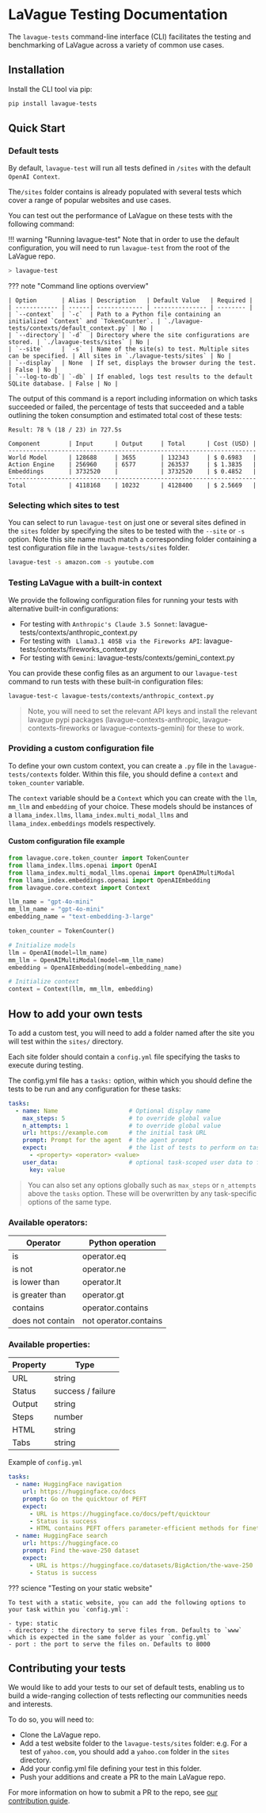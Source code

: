 
# LaVague Testing Documentation

The `lavague-tests` command-line interface (CLI) facilitates the testing and benchmarking of LaVague across a variety of common use cases.

## Installation

Install the CLI tool via pip:

```bash
pip install lavague-tests
```

## Quick Start

### Default tests

By default, `lavague-test` will run all tests defined in `/sites` with the default `OpenAI Context`.

The`/sites` folder contains is already populated with several tests which cover a range of popular websites and use cases.

You can test out the performance of LaVague on these tests with the following command:

!!! warning "Running lavague-test"
    Note that in order to use the default configuration, you will need to run `lavague-test` from the root of the LaVague repo.

```bash
> lavague-test
```

??? note "Command line options overview"

    | Option       | Alias | Description   | Default Value   | Required |
    | ------------ | ------| ------------- | --------------- | -------- |
    | `--context`  | `-c`  | Path to a Python file containing an initialized `Context` and `TokenCounter`. | `./lavague-tests/contexts/default_context.py` | No |
    | `--directory`| `-d`  | Directory where the site configurations are stored. | `./lavague-tests/sites` | No |
    | `--site`     | `-s`  | Name of the site(s) to test. Multiple sites can be specified. | All sites in `./lavague-tests/sites` | No |
    | `--display`  | None  | If set, displays the browser during the test. | False | No |
    | `--log-to-db`| `-db` | If enabled, logs test results to the default SQLite database. | False | No |

The output of this command is a report including information on which tasks succeeded or failed, the percentage of tests that succeeded and a table outlining the token consumption and estimated total cost of these tests:

```
Result: 78 % (18 / 23) in 727.5s

Component        | Input      | Output     | Total      | Cost (USD) |
----------------------------------------------------------------------
World Model      | 128688     | 3655       | 132343     | $ 0.6983   |
Action Engine    | 256960     | 6577       | 263537     | $ 1.3835   |
Embeddings       | 3732520    |            | 3732520    | $ 0.4852   |
----------------------------------------------------------------------
Total            | 4118168    | 10232      | 4128400    | $ 2.5669   |

```

### Selecting which sites to test

You can select to run `lavague-test` on just one or several sites defined in the `sites` folder by specifying the sites to be tested with the `--site` or `-s` option. Note this site name much match a corresponding folder containing a test configuration file in the `lavague-tests/sites` folder.

```bash
lavague-test -s amazon.com -s youtube.com
```

### Testing LaVague with a built-in context

We provide the following configuration files for running your tests with alternative built-in configurations:

- For testing with `Anthropic's Claude 3.5 Sonnet`: lavague-tests/contexts/anthropic_context.py
- For testing with ` Llama3.1 405B via the Fireworks API`: lavague-tests/contexts/fireworks_context.py
- For testing with `Gemini`: lavague-tests/contexts/gemini_context.py

You can provide these config files as an argument to our `lavague-test` command to run tests with these built-in configuration files:

```bash
lavague-test-c lavague-tests/contexts/anthropic_context.py
```

> Note, you will need to set the relevant API keys and install the relevant lavague pypi packages (lavague-contexts-anthropic, lavague-contexts-fireworks or lavague-contexts-gemini) for these to work.

### Providing a custom configuration file

To define your own custom context, you can create a `.py` file in the `lavague-tests/contexts` folder. Within this file, you should define a `context` and `token_counter` variable.

The `context` variable should be a `Context` which you can create with the `llm`, `mm_llm` and `embedding` of your choice. These models should be instances of a `llama_index.llms`, `llama_index.multi_modal_llms` and `llama_index.embeddings` models respectively.

#### Custom configuration file example

```python
from lavague.core.token_counter import TokenCounter
from llama_index.llms.openai import OpenAI
from llama_index.multi_modal_llms.openai import OpenAIMultiModal
from llama_index.embeddings.openai import OpenAIEmbedding
from lavague.core.context import Context

llm_name = "gpt-4o-mini"
mm_llm_name = "gpt-4o-mini"
embedding_name = "text-embedding-3-large"

token_counter = TokenCounter()

# Initialize models
llm = OpenAI(model=llm_name)
mm_llm = OpenAIMultiModal(model=mm_llm_name)
embedding = OpenAIEmbedding(model=embedding_name)

# Initialize context
context = Context(llm, mm_llm, embedding)
```

## How to add your own tests

To add a custom test, you will need to add a folder named after the site you will test within the `sites/` directory. 

Each site folder should contain a `config.yml` file specifying the tasks to execute during testing.

The config.yml file has a `tasks:` option, within which you should define the tests to be run and any configuration for these tasks:

```yaml
tasks:
  - name: Name                    # Optional display name
    max_steps: 5                  # to override global value
    n_attempts: 1                 # to override global value
    url: https://example.com      # the initial task URL
    prompt: Prompt for the agent  # the agent prompt
    expect:                       # the list of tests to perform on task completion, see below for details
      - <property> <operator> <value>
    user_data:                    # optional task-scoped user data to feed the Agent
      key: value
```

> You can also set any options globally such as `max_steps` or `n_attempts` above the `tasks` option. These will be overwritten by any task-specific options of the same type.

### Available operators:

| Operator          | Python operation      |
|-------------------|-----------------------|
| is                | operator.eq           |
| is not            | operator.ne           |
| is lower than     | operator.lt           |
| is greater than   | operator.gt           |
| contains          | operator.contains     |
| does not contain  | not operator.contains |


### Available properties:

| Property | Type              |
|----------|-------------------|
| URL      | string            |
| Status   | success / failure |
| Output   | string            |
| Steps    | number            |
| HTML     | string            |
| Tabs     | string            |

Example of `config.yml`

```yaml
tasks:
  - name: HuggingFace navigation
    url: https://huggingface.co/docs
    prompt: Go on the quicktour of PEFT
    expect:
      - URL is https://huggingface.co/docs/peft/quicktour
      - Status is success
      - HTML contains PEFT offers parameter-efficient methods for finetuning large pretrained models
  - name: HuggingFace search
    url: https://huggingface.co
    prompt: Find the-wave-250 dataset
    expect:
      - URL is https://huggingface.co/datasets/BigAction/the-wave-250
      - Status is success
```

??? science "Testing on your static website"

    To test with a static website, you can add the following options to your task within you `config.yml`:

    - type: static
    - directory : the directory to serve files from. Defaults to `www` which is expected in the same folder as your `config.yml`
    - port : the port to serve the files on. Defaults to 8000

## Contributing your tests

We would like to add your tests to our set of default tests, enabling us to build a wide-ranging collection of tests reflecting our communities needs and interests.

To do so, you will need to:

- Clone the LaVague repo.
- Add a test website folder to the `lavague-tests/sites` folder: e.g. For a test of `yahoo.com`, you should add a `yahoo.com` folder in the `sites` directory.
- Add your config.yml file defining your test in this folder.
- Push your additions and create a PR to the main LaVague repo.

For more information on how to submit a PR to the repo, see [our contribution guide](https://docs.lavague.ai/en/latest/docs/contributing/general/).